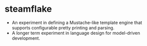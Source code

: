# steamflake
* An experiment in defining a Mustache-like template engine that supports configurable pretty printing and parsing.
* A longer term experiment in language design for model-driven development.
